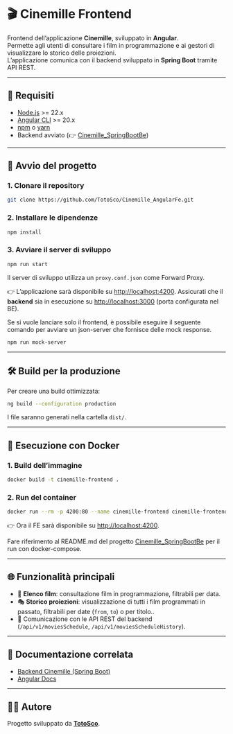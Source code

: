 # 🎬 Cinemille Frontend

Frontend dell’applicazione **Cinemille**, sviluppato in **Angular**.  
Permette agli utenti di consultare i film in programmazione e ai gestori di visualizzare lo storico delle proiezioni.  
L’applicazione comunica con il backend sviluppato in **Spring Boot** tramite API REST.

---

## 📌 Requisiti

- [Node.js](https://nodejs.org/) >= 22.x
- [Angular CLI](https://angular.io/cli) >= 20.x
- [npm](https://www.npmjs.com/) o [yarn](https://yarnpkg.com/)
- Backend avviato (👉 [Cinemille_SpringBootBe](https://github.com/TotoSco/Cinemille_SpringBootBe))

---

## 🚀 Avvio del progetto

### 1. Clonare il repository
```bash
git clone https://github.com/TotoSco/Cinemille_AngularFe.git
````

### 2. Installare le dipendenze

```bash
npm install
```

### 3. Avviare il server di sviluppo

```bash
npm run start
```
Il server di sviluppo utilizza un `proxy.conf.json` come Forward Proxy.

👉 L’applicazione sarà disponibile su [http://localhost:4200](http://localhost:4200).
Assicurati che il **backend** sia in esecuzione su [http://localhost:3000](http://localhost:3000) (porta configurata nel BE).

Se si vuole lanciare solo il frontend, è possibile eseguire il seguente comando per avviare un json-server che fornisce delle mock response.
```bash
npm run mock-server
```

---

## 🛠️ Build per la produzione

Per creare una build ottimizzata:

```bash
ng build --configuration production
```

I file saranno generati nella cartella `dist/`.

---

## 🐳 Esecuzione con Docker

### 1. Build dell’immagine

```bash
docker build -t cinemille-frontend .
```

### 2. Run del container

```bash
docker run --rm -p 4200:80 --name cinemille-frontend cinemille-frontend
```

👉 Ora il FE sarà disponibile su [http://localhost:4200](http://localhost:4200).

Fare riferimento al README.md del progetto  [Cinemille_SpringBootBe](https://github.com/TotoSco/Cinemille_SpringBootBe) per il run con docker-compose.

---

## 🌐 Funzionalità principali

* 📅 **Elenco film**: consultazione film in programmazione, filtrabili per data.
* 🎭 **Storico proiezioni**: visualizzazione di tutti i film programmati in passato, filtrabili per date (`from`, `to`) o per titolo..
* 🔗 Comunicazione con le API REST del backend (`/api/v1/moviesSchedule`, `/api/v1/moviesScheduleHistory`).

---

## 📖 Documentazione correlata

* [Backend Cinemille (Spring Boot)](https://github.com/TotoSco/Cinemille_SpringBootBe)
* [Angular Docs](https://angular.io/docs)

---

## 👨‍💻 Autore

Progetto sviluppato da **[TotoSco](https://github.com/TotoSco)**.
